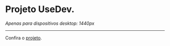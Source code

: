 <h1>Projeto UseDev.</h1>
<em>Apenas para dispositivos desktop: 1440px</em>
<hr>
<p>Confira o <a href="https://lucas-emanuel1.github.io/Use-dev/">projeto</a>.</p>
